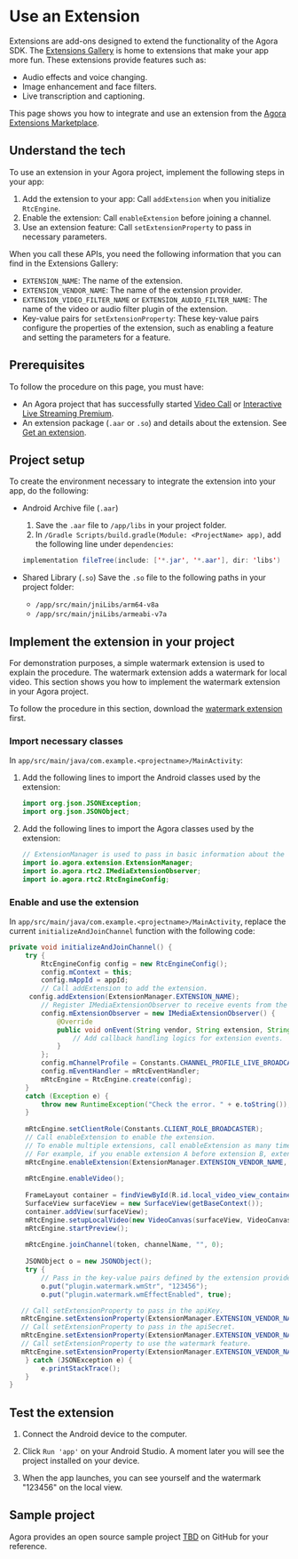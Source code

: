 # Use an Extension

Extensions are add-ons designed to extend the functionality of the Agora SDK. The [Extensions Gallery](https://agora/) is home to extensions that make your app more fun. These extensions provide features such as:

- Audio effects and voice changing.
- Image enhancement and face filters.
- Live transcription and captioning.

This page shows you how to integrate and use an extension from the [Agora Extensions Marketplace](TBD).

## Understand the tech

To use an extension in your Agora project, implement the following steps in your app:

1. Add the extension to your app: Call `addExtension` when you initialize `RtcEngine`.
2. Enable the extension: Call `enableExtension` before joining a channel.
3. Use an extension feature: Call `setExtensionProperty` to pass in necessary parameters.

When you call these APIs, you need the following information that you can find in the Extensions Gallery:

- `EXTENSION_NAME`: The name of the extension.
- `EXTENSION_VENDOR_NAME`: The name of the extension provider.
- `EXTENSION_VIDEO_FILTER_NAME` or `EXTENSION_AUDIO_FILTER_NAME`: The name of the video or audio filter plugin of the extension.
- Key-value pairs for `setExtensionProperty`: These key-value pairs configure the properties of the extension, such as enabling a feature and setting the parameters for a feature.

## Prerequisites

To follow the procedure on this page, you must have:

- An Agora project that has successfully started [Video Call](TBD) or [Interactive Live Streaming Premium](TBD).
- An extension package (`.aar` or `.so`) and details about the extension. See [Get an extension](TBD).

## Project setup

To create the environment necessary to integrate the extension into your app, do the following:

- Android Archive file (`.aar`)
	1. Save the `.aar` file to  `/app/libs` in your project folder.
	2. In `/Gradle Scripts/build.gradle(Module: <ProjectName> app)`, add the following line under `dependencies`:

   ```java
   implementation fileTree(include: ['*.jar', '*.aar'], dir: 'libs')
   ```
- Shared Library (`.so`)
	Save the `.so` file to the following paths in your project folder:
	
	- `/app/src/main/jniLibs/arm64-v8a`
	-  `/app/src/main/jniLibs/armeabi-v7a`

## Implement the extension in your project

For demonstration purposes, a simple watermark extension is used to explain the procedure. The watermark extension adds a watermark for local video. This section shows you how to implement the watermark extension in your Agora project.

To follow the procedure in this section, download the [watermark extension](TBD) first. 

### Import necessary classes

In `app/src/main/java/com.example.<projectname>/MainActivity`:

1. Add the following lines to import the Android classes used by the extension:

   ```java
   import org.json.JSONException;
   import org.json.JSONObject;
   ```

2. Add the following lines to import the Agora classes used by the extension:

   ```java
   // ExtensionManager is used to pass in basic information about the extension
   import io.agora.extension.ExtensionManager;
   import io.agora.rtc2.IMediaExtensionObserver;
   import io.agora.rtc2.RtcEngineConfig;
   ```

### Enable and use the extension

In `app/src/main/java/com.example.<projectname>/MainActivity`, replace the current `initializeAndJoinChannel` function with the following code:

```java
private void initializeAndJoinChannel() {
    try {
        RtcEngineConfig config = new RtcEngineConfig();
        config.mContext = this;
        config.mAppId = appId;
        // Call addExtension to add the extension.
     config.addExtension(ExtensionManager.EXTENSION_NAME);
        // Register IMediaExtensionObserver to receive events from the extension.
        config.mExtensionObserver = new IMediaExtensionObserver() {
            @Override
            public void onEvent(String vendor, String extension, String key, String value) {
                // Add callback handling logics for extension events.
            }
        };
        config.mChannelProfile = Constants.CHANNEL_PROFILE_LIVE_BROADCASTING;
        config.mEventHandler = mRtcEventHandler;
        mRtcEngine = RtcEngine.create(config);
    }
    catch (Exception e) {
        throw new RuntimeException("Check the error. " + e.toString());
    }
 
    mRtcEngine.setClientRole(Constants.CLIENT_ROLE_BROADCASTER);
    // Call enableExtension to enable the extension.
    // To enable multiple extensions, call enableExtension as many times. The sequence of enabling multiple extensions determines the order of these extensions in the transmission pipeline.
    // For example, if you enable extension A before extension B, extension A processes data from the SDK before extension B.
    mRtcEngine.enableExtension(ExtensionManager.EXTENSION_VENDOR_NAME, ExtensionManager.EXTENSION_VIDEO_FILTER_NAME, true);
 
    mRtcEngine.enableVideo();
 
    FrameLayout container = findViewById(R.id.local_video_view_container);
    SurfaceView surfaceView = new SurfaceView(getBaseContext());
    container.addView(surfaceView);
    mRtcEngine.setupLocalVideo(new VideoCanvas(surfaceView, VideoCanvas.RENDER_MODE_FIT, 0));
    mRtcEngine.startPreview();
 
    mRtcEngine.joinChannel(token, channelName, "", 0);
 
    JSONObject o = new JSONObject();
    try {
        // Pass in the key-value pairs defined by the extension provider to configure the feature you want to use.
        o.put("plugin.watermark.wmStr", "123456");
        o.put("plugin.watermark.wmEffectEnabled", true);

   // Call setExtensionProperty to pass in the apiKey.
   mRtcEngine.setExtensionProperty(ExtensionManager.EXTENSION_VENDOR_NAME, ExtensionManager.EXTENSION_VIDEO_FILTER_NAME, "API_KEY", API_KEY);
   // Call setExtensionProperty to pass in the apiSecret.
   mRtcEngine.setExtensionProperty(ExtensionManager.EXTENSION_VENDOR_NAME, ExtensionManager.EXTENSION_VIDEO_FILTER_NAME, "SECRET_KEY", SECRET_KEY);
   // Call setExtensionProperty to use the watermark feature.
   mRtcEngine.setExtensionProperty(ExtensionManager.EXTENSION_VENDOR_NAME, ExtensionManager.EXTENSION_VIDEO_FILTER_NAME, "key", o.toString());
    } catch (JSONException e) {
        e.printStackTrace();
    }
}
```

## Test the extension

1. Connect the Android device to the computer.

2. Click `Run 'app'` on your Android Studio. A moment later you will see the project installed on your device.

4. When the app launches, you can see yourself and the watermark "123456" on the local view.


## Sample project

Agora provides an open source sample project [TBD]() on GitHub for your reference.

